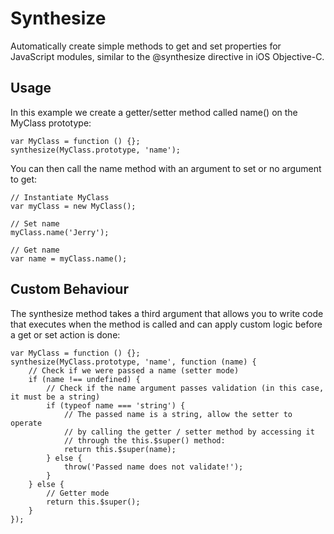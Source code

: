 # Synthesize
Automatically create simple methods to get and set properties for JavaScript
modules, similar to the @synthesize directive in iOS Objective-C.

## Usage
In this example we create a getter/setter method called name() on the MyClass prototype:
	
	var MyClass = function () {};
	synthesize(MyClass.prototype, 'name');

You can then call the name method with an argument to set or no argument to get:

	// Instantiate MyClass
	var myClass = new MyClass();
	
	// Set name
	myClass.name('Jerry');
	
	// Get name
	var name = myClass.name();

## Custom Behaviour
The synthesize method takes a third argument that allows you to write code that executes
when the method is called and can apply custom logic before a get or set action is done:

	var MyClass = function () {};
	synthesize(MyClass.prototype, 'name', function (name) {
		// Check if we were passed a name (setter mode)
		if (name !== undefined) {
			// Check if the name argument passes validation (in this case, it must be a string)
			if (typeof name === 'string') {
				// The passed name is a string, allow the setter to operate
				// by calling the getter / setter method by accessing it
				// through the this.$super() method:
				return this.$super(name);
			} else {
				throw('Passed name does not validate!');
			}
		} else {
			// Getter mode
			return this.$super();
		}
	});